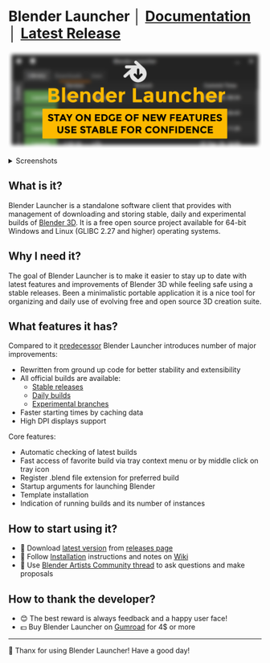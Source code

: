 # Blender Launcher │ [Documentation](https://dotbow.github.io/Blender-Launcher) │ [Latest Release](https://github.com/DotBow/Blender-Launcher/releases/latest)

![Blender Launcher Cover](docs/mkdocs/imgs/cover.png)

<details>
<summary>Screenshots</summary>
<p></p>
<p align="center">
<img src="docs/mkdocs/imgs/library_stable.png">
</p>
<p align="center">
<img src="docs/mkdocs/imgs/downloads_daily.png">
</p>
<p align="center">
<img src="docs/mkdocs/imgs/user_favorites.png">
</p>
<p align="center">
<img src="docs/mkdocs/imgs/tray.png">
</p>
</details>

## What is it?

Blender Launcher is a standalone software client that provides with management of downloading and storing stable, daily and experimental builds of [Blender 3D](https://www.blender.org/). It is a free open source project available for 64-bit Windows and Linux (GLIBC 2.27 and higher) operating systems.

## Why I need it?

The goal of Blender Launcher is to make it easier to stay up to date with latest features and improvements of Blender 3D while feeling safe using a stable releases. Been a minimalistic portable application it is a nice tool for organizing and daily use of evolving free and open source 3D creation suite.

## What features it has?

Compared to it [predecessor](https://github.com/DotBow/Blender-Version-Manager) Blender Launcher introduces number of major improvements:

* Rewritten from ground up code for better stability and extensibility
* All official builds are available:
    * [Stable releases](https://download.blender.org/release/)
    * [Daily builds](https://builder.blender.org/download/)
    * [Experimental branches](https://builder.blender.org/download/branches/)
* Faster starting times by caching data
* High DPI displays support

Core features:

* Automatic checking of latest builds
* Fast access of favorite build via tray context menu or by middle click on tray icon
* Register .blend file extension for preferred build
* Startup arguments for launching Blender
* Template installation
* Indication of running builds and its number of instances

## How to start using it?

* :floppy_disk: Download [latest version](https://github.com/DotBow/Blender-Launcher/releases/latest) from [releases page](https://github.com/DotBow/Blender-Launcher/releases)
* :rocket: Follow [Installation](https://github.com/DotBow/Blender-Launcher/wiki/Installation) instructions and notes on [Wiki](https://github.com/DotBow/Blender-Launcher/wiki)
* :speech_balloon: Use [Blender Artists Community thread](https://blenderartists.org/t/blender-launcher-standalone-software-client) to ask questions and make proposals

## How to thank the developer?

* :blush: The best reward is always feedback and a happy user face!
* :dollar: Buy Blender Launcher on [Gumroad](https://gum.co/Blender-Launcher) for 4$ or more

***

:sparkling_heart: Thanx for using Blender Launcher! Have a good day!
